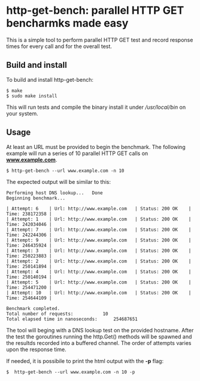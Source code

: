 # http-get-bench: parallel HTTP GET bencharmks made easy

This is a simple tool to perform parallel HTTP GET test
and record response times for every call and for the overall test.

## Build and install

To build and install http-get-bench:

```
$ make
$ sudo make install
```

This will run tests and compile the binary install it under */usr/local/bin* on your system.

## Usage

At least an URL must be provided to begin the benchmark. The following example
will run a series of 10 parallel HTTP GET calls on **www.example.com**.

```
$ http-get-bench --url www.example.com -n 10
```

The expected output will be similar to this:

```
Performing host DNS lookup...	Done
Beginning benchmark...

| Attempt: 6	| Url: http://www.example.com	| Status: 200 OK	| Time: 238172358 |
| Attempt: 1	| Url: http://www.example.com	| Status: 200 OK	| Time: 242034046 |
| Attempt: 7	| Url: http://www.example.com	| Status: 200 OK	| Time: 242244306 |
| Attempt: 9	| Url: http://www.example.com	| Status: 200 OK	| Time: 246435924 |
| Attempt: 3	| Url: http://www.example.com	| Status: 200 OK	| Time: 250223883 |
| Attempt: 2	| Url: http://www.example.com	| Status: 200 OK	| Time: 250141894 |
| Attempt: 4	| Url: http://www.example.com	| Status: 200 OK	| Time: 250140194 |
| Attempt: 5	| Url: http://www.example.com	| Status: 200 OK	| Time: 254471200 |
| Attempt: 10	| Url: http://www.example.com	| Status: 200 OK	| Time: 254644109 |

Benchmark completed.
Total number of requests:			10
Total elapsed time in nanoseconds:		254687651
```

The tool will beging with a DNS lookup test on the provided hostname. After the test the 
goroutines running the http.Get() methods will be spawned and the resultds recorded into a 
buffered channel.
The order of attempts varies upon the response time.


If needed, it is possibile to print the html output with the **-p** flag:

```
$  http-get-bench --url www.example.com -n 10 -p
```




